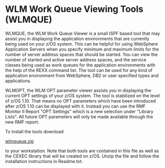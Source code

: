 WLM Work Queue Viewing Tools (WLMQUE)
=====================================
WLMQUE, the WLM Work Queue Viewer is a small ISPF based tool that may assist you in displaying the application environments that are currently being used on your z/OS system. This can be helpful for using WebSphere Application Servers when you specify minimum and maximum limits for the number of server address spaces that should be started. You can view the number of started and active server address spaces, and the service classes being used as work queues for the application environments with the help of the REXX command list. The tool can be used for any kind of application environment from WebSphere, DB2 or user specified types and applications.
 
WLMOPT, the WLM OPT parameter viewer assists you in displaying the current OPT settings of your z/OS system. The tool is stabilized on the level of z/OS 1.10. That means no OPT parameters which have been introduced after z/OS 1.10 can be displayed with it. Instead you can use the RMF Monitor II Report "OPT Settings" which is a new selection under "Library Lists". All future OPT parameters will only be made available through the new RMF report.
 
To install the tools download

[wlmqueue.zip](https://ibm.biz/BdZgnS)

to your workstation. Note that both tools are contained in this file as well as the CEXEC library that will be created on z/OS. Unzip the file and follow the installation instructions in Readme.txt.
